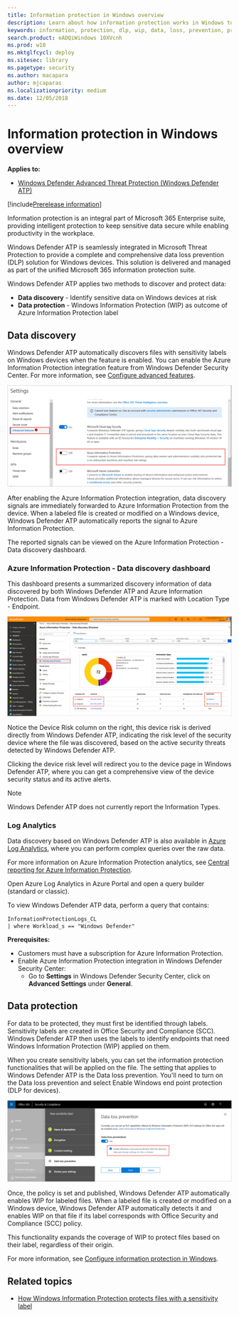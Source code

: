 ```yaml
---
title: Information protection in Windows overview
description: Learn about how information protection works in Windows to identify and protect sensitive information
keywords: information, protection, dlp, wip, data, loss, prevention, protect
search.product: eADQiWindows 10XVcnh
ms.prod: w10
ms.mktglfcycl: deploy
ms.sitesec: library
ms.pagetype: security
ms.author: macapara
author: mjcaparas
ms.localizationpriority: medium
ms.date: 12/05/2018
---
```


# Information protection in Windows overview
**Applies to:**
- [Windows Defender Advanced Threat Protection (Windows Defender ATP)](https://wincom.blob.core.windows.net/documents/Windows10_Commercial_Comparison.pdf)

[!include[Prerelease information](prerelease.md)]

Information protection is an integral part of Microsoft 365 Enterprise suite, providing intelligent protection to keep sensitive data secure while enabling productivity in the workplace.


Windows Defender ATP is seamlessly integrated in Microsoft Threat Protection to provide a complete and comprehensive data loss prevention (DLP) solution for Windows devices. This solution is delivered and managed as part of the unified Microsoft 365 information protection suite. 


Windows Defender ATP applies two methods to discover and protect data:
- **Data discovery** - Identify sensitive data on Windows devices at risk
- **Data protection** - Windows Information Protection (WIP) as outcome of Azure Information Protection label


## Data discovery 
Windows Defender ATP automatically discovers files with sensitivity labels on Windows devices when the feature is enabled. You can enable the Azure Information Protection integration feature from Windows Defender Security Center. For more information, see [Configure advanced features](advanced-features-windows-defender-advanced-threat-protection.md#azure-information-protection).


![Image of settings page with Azure Information Protection](images/atp-settings-aip.png)

After enabling the Azure Information Protection integration, data discovery signals are immediately forwarded to Azure Information Protection from the device. When a labeled file is created or modified on a Windows device, Windows Defender ATP automatically reports the signal to Azure Information Protection.

The reported signals can be viewed on the Azure Information Protection - Data discovery dashboard.

### Azure Information Protection - Data discovery dashboard 
This dashboard presents a summarized discovery information of data discovered by both Windows Defender ATP and Azure Information Protection. Data from Windows Defender ATP is marked with Location Type - Endpoint. 

![Image of Azure Information Protection - Data discovery](images/azure-data-discovery.png)


Notice the Device Risk column on the right, this device risk is derived directly from Windows Defender ATP, indicating the risk level of the security device where the file was discovered, based on the active security threats detected by Windows Defender ATP.

Clicking the device risk level will redirect you to the device page in Windows Defender ATP, where you can get a comprehensive view of the device security status and its active alerts. 


>[!NOTE]
>Windows Defender ATP does not currently report the Information Types. 

### Log Analytics 
Data discovery based on Windows Defender ATP is also available in [Azure Log Analytics](https://docs.microsoft.com/azure/log-analytics/log-analytics-overview), where you can perform complex queries over the raw data.

For more information on Azure Information Protection analytics, see [Central reporting for Azure Information Protection](https://docs.microsoft.com/azure/information-protection/reports-aip). 

Open Azure Log Analytics in Azure Portal and open a query builder (standard or classic). 

To view Windows Defender ATP data, perform a query that contains: 


```
InformationProtectionLogs_CL 
| where Workload_s == "Windows Defender" 
```

**Prerequisites:**
- Customers must have a subscription for Azure Information Protection.
- Enable Azure Information Protection integration in Windows Defender Security Center: 
    - Go to **Settings** in Windows Defender Security Center, click on **Advanced Settings** under **General**.


## Data protection 
For data to be protected, they must first be identified through labels. Sensitivity labels are created in Office Security and Compliance (SCC). Windows Defender ATP then uses the labels to identify endpoints that need Windows Information Protection (WIP) applied on them.


When you create sensitivity labels, you can set the information protection functionalities that will be applied on the file. The setting that applies to Windows Defender ATP is the Data loss prevention. You'll need to turn on the Data loss prevention and select Enable Windows end point protection (DLP for devices). 


![Image of Office 365 Security and Compliance sensitivity label](images/office-scc-label.png)

Once, the policy is set and published, Windows Defender ATP automatically enables WIP for labeled files. When a labeled file is created or modified on a Windows device, Windows Defender ATP automatically detects it and enables WIP on that file if its label corresponds with Office Security and Compliance (SCC) policy. 

This functionality expands the coverage of WIP to protect files based on their label, regardless of their origin. 

For more information, see [Configure information protection in Windows](information-protection-in-windows-config.md).


## Related topics
- [How Windows Information Protection protects files with a sensitivity label](https://docs.microsoft.com/windows/security/information-protection/windows-information-protection/how-wip-works-with-labels)